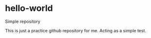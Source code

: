# hello-world
Simple repository


This is just a practice github repository for me.
Acting as a simple test.
